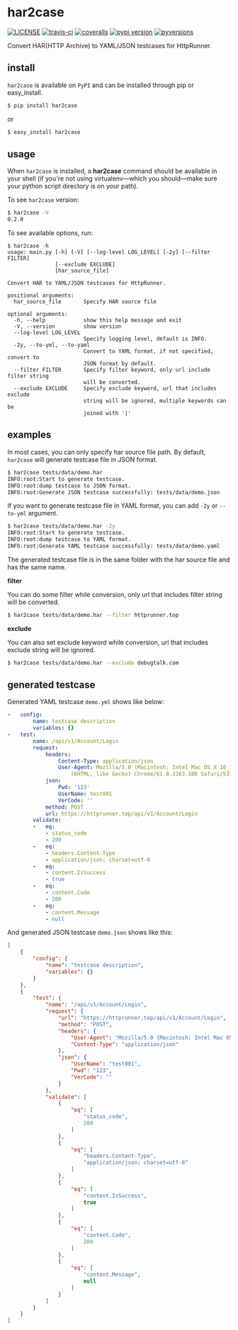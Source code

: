 # har2case

[![LICENSE](https://img.shields.io/github/license/HttpRunner/har2case.svg)](https://github.com/HttpRunner/har2case/blob/master/LICENSE) [![travis-ci](https://travis-ci.org/HttpRunner/har2case.svg?branch=master)](https://travis-ci.org/HttpRunner/har2case) [![coveralls](https://coveralls.io/repos/github/HttpRunner/har2case/badge.svg?branch=master)](https://coveralls.io/github/HttpRunner/har2case?branch=master) [![pypi version](https://img.shields.io/pypi/v/har2case.svg)](https://pypi.python.org/pypi/har2case) [![pyversions](https://img.shields.io/pypi/pyversions/har2case.svg)](https://pypi.python.org/pypi/har2case)

Convert HAR(HTTP Archive) to YAML/JSON testcases for HttpRunner.


## install

`har2case` is available on `PyPI` and can be installed through pip or easy_install.

```bash
$ pip install har2case
```

or

```bash
$ easy_install har2case
```

## usage

When `har2case` is installed, a **har2case** command should be available in your shell (if you're not using
virtualenv—which you should—make sure your python script directory is on your path).

To see `har2case` version:

```bash
$ har2case -V
0.2.0
```

To see available options, run:

```text
$ har2case -h
usage: main.py [-h] [-V] [--log-level LOG_LEVEL] [-2y] [--filter FILTER]
               [--exclude EXCLUDE]
               [har_source_file]

Convert HAR to YAML/JSON testcases for HttpRunner.

positional arguments:
  har_source_file       Specify HAR source file

optional arguments:
  -h, --help            show this help message and exit
  -V, --version         show version
  --log-level LOG_LEVEL
                        Specify logging level, default is INFO.
  -2y, --to-yml, --to-yaml
                        Convert to YAML format, if not specified, convert to
                        JSON format by default.
  --filter FILTER       Specify filter keyword, only url include filter string
                        will be converted.
  --exclude EXCLUDE     Specify exclude keyword, url that includes exclude
                        string will be ignored, multiple keywords can be
                        joined with '|'
```

## examples

In most cases, you can only specify har source file path. By default, `har2case` will generate testcase file in JSON format.

```bash
$ har2case tests/data/demo.har
INFO:root:Start to generate testcase.
INFO:root:dump testcase to JSON format.
INFO:root:Generate JSON testcase successfully: tests/data/demo.json
```

If you want to generate testcase file in YAML format, you can add `-2y` or `--to-yml` argument.

```bash
$ har2case tests/data/demo.har -2y
INFO:root:Start to generate testcase.
INFO:root:dump testcase to YAML format.
INFO:root:Generate YAML testcase successfully: tests/data/demo.yaml
```

The generated testcase file is in the same folder with the har source file and has the same name.

**filter**

You can do some filter while conversion, only url that includes filter string will be converted.

```bash
$ har2case tests/data/demo.har --filter httprunner.top
```

**exclude**

You can also set exclude keyword while conversion, url that includes exclude string will be ignored.

```bash
$ har2case tests/data/demo.har --exclude debugtalk.com
```

## generated testcase

Generated YAML testcase `demo.yml` shows like below:

```yaml
-   config:
        name: testcase description
        variables: {}
-   test:
        name: /api/v1/Account/Login
        request:
            headers:
                Content-Type: application/json
                User-Agent: Mozilla/5.0 (Macintosh; Intel Mac OS X 10_12_6) AppleWebKit/537.36
                    (KHTML, like Gecko) Chrome/61.0.3163.100 Safari/537.36
            json:
                Pwd: '123'
                UserName: test001
                VerCode: ''
            method: POST
            url: https://httprunner.top/api/v1/Account/Login
        validate:
        -   eq:
            - status_code
            - 200
        -   eq:
            - headers.Content-Type
            - application/json; charset=utf-8
        -   eq:
            - content.IsSuccess
            - true
        -   eq:
            - content.Code
            - 200
        -   eq:
            - content.Message
            - null
```

And generated JSON testcase `demo.json` shows like this:

```json
[
    {
        "config": {
            "name": "testcase description",
            "variables": {}
        }
    },
    {
        "test": {
            "name": "/api/v1/Account/Login",
            "request": {
                "url": "https://httprunner.top/api/v1/Account/Login",
                "method": "POST",
                "headers": {
                    "User-Agent": "Mozilla/5.0 (Macintosh; Intel Mac OS X 10_12_6) AppleWebKit/537.36 (KHTML, like Gecko) Chrome/61.0.3163.100 Safari/537.36",
                    "Content-Type": "application/json"
                },
                "json": {
                    "UserName": "test001",
                    "Pwd": "123",
                    "VerCode": ""
                }
            },
            "validate": [
                {
                    "eq": [
                        "status_code",
                        200
                    ]
                },
                {
                    "eq": [
                        "headers.Content-Type",
                        "application/json; charset=utf-8"
                    ]
                },
                {
                    "eq": [
                        "content.IsSuccess",
                        true
                    ]
                },
                {
                    "eq": [
                        "content.Code",
                        200
                    ]
                },
                {
                    "eq": [
                        "content.Message",
                        null
                    ]
                }
            ]
        }
    }
]
```